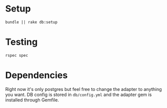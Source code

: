 # Setup

```
bundle || rake db:setup
```

# Testing

```
rspec spec
```

# Dependencies

Right now it's only postgres but feel free to change the adapter to anything you want.
DB config is stored in `db/config.yml` and the adapter gem is installed through Gemfile.
